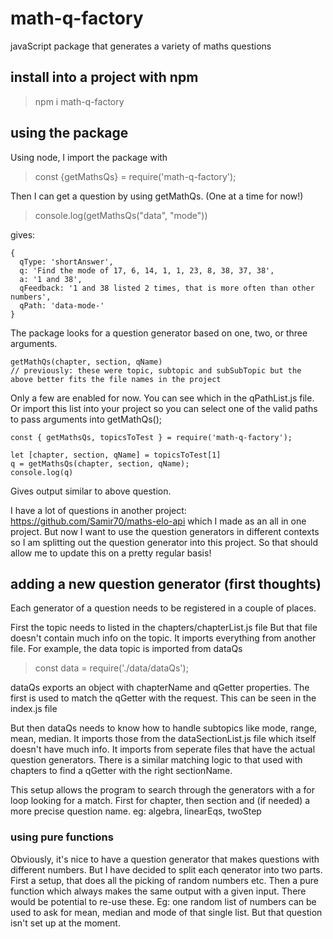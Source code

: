 # math-q-factory
javaScript package that generates a variety of maths questions

## install into a project with npm
> npm i math-q-factory

## using the package
Using node, I import the package with
> const {getMathsQs} = require('math-q-factory');

Then I can get a question by using getMathQs. (One at a time for now!)

> console.log(getMathsQs("data", "mode"))

gives:
```
{
  qType: 'shortAnswer',
  q: 'Find the mode of 17, 6, 14, 1, 1, 23, 8, 38, 37, 38',
  a: '1 and 38',
  qFeedback: '1 and 38 listed 2 times, that is more often than other numbers',
  qPath: 'data-mode-'
}
```
The package looks for a question generator based on one, two, or three arguments.
``` 
getMathQs(chapter, section, qName)  
// previously: these were topic, subtopic and subSubTopic but the above better fits the file names in the project
```

Only a few are enabled for now. You can see which in the qPathList.js file. Or import this list into your project so you can select one of the valid paths to pass arguments into getMathQs();

```
const { getMathsQs, topicsToTest } = require('math-q-factory');

let [chapter, section, qName] = topicsToTest[1] 
q = getMathsQs(chapter, section, qName);
console.log(q)
```
Gives output similar to above question.

I have a lot of questions in another project: https://github.com/Samir70/maths-elo-api which I made as an all in one project. But now I want to use the question generators in different contexts so I am splitting out the question generator into this project. So that should allow me to update this on a pretty regular basis!

## adding a new question generator (first thoughts)
Each generator of a question needs to be registered in a couple of places.

First the topic needs to listed in the chapters/chapterList.js file
But that file doesn't contain much info on the topic. It imports everything from another file. For example, the data topic is imported from dataQs 
> const data = require('./data/dataQs');

dataQs exports an object with chapterName and qGetter properties. The first is used to match the qGetter with the request. This can be seen in the index.js file

But then dataQs needs to know how to handle subtopics like mode, range, mean, median. It imports those from the dataSectionList.js file which itself doesn't have much info. It imports from seperate files that have the actual question generators. There is a similar matching logic to that used with chapters to find a qGetter with the right sectionName.

This setup allows the program to search through the generators with a for loop looking for a match. First for chapter, then section and (if needed) a more precise question name. eg: algebra, linearEqs, twoStep

### using pure functions
Obviously, it's nice to have a question generator that makes questions with different numbers. But I have decided to split each qenerator into two parts. First a setup, that does all the picking of random numbers etc. Then a pure function which always makes the same output with a given input. There would be potential to re-use these. Eg: one random list of numbers can be used to ask for mean, median and mode of that single list. But that question isn't set up at the moment.
